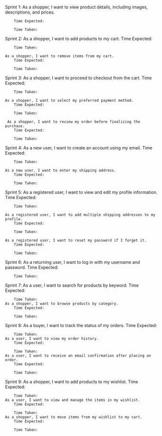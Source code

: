 Sprint 1: 
    As a shopper, I want to view product details, including images, descriptions, and prices.

        Time Expected:

        Time Taken:


Sprint 2:
    As a shopper, I want to add products to my cart.
        Time Expected:

        Time Taken:
    
    As a shopper, I want to remove items from my cart.
        Time Expected:

        Time Taken:

Sprint 3: 
    As a shopper, I want to proceed to checkout from the cart.
        Time Expected:

        Time Taken:
    
    As a shopper, I want to select my preferred payment method.
        Time Expected:

        Time Taken:
    
     As a shopper, I want to review my order before finalizing the purchase.
        Time Expected:

        Time Taken:
Sprint 4: 
    As a new user, I want to create an account using my email.
        Time Expected:

        Time Taken:
    
    As a new user, I want to enter my shipping address.
        Time Expected:

        Time Taken:
    
Sprint 5:
    As a registered user, I want to view and edit my profile information.
        Time Expected:

        Time Taken:

    As a registered user, I want to add multiple shipping addresses to my profile.
        Time Expected:

        Time Taken:
    
    As a registered user, I want to reset my password if I forget it.
        Time Expected:

        Time Taken:

Sprint 6:
    As a returning user, I want to log in with my username and password.
        Time Expected:

        Time Taken:

Sprint 7:
    As a user, I want to search for products by keyword.
        Time Expected:

        Time Taken:
    As a shopper, I want to browse products by category.
        Time Expected:

        Time Taken:

Sprint 8:
    As a buyer, I want to track the status of my orders.
        Time Expected:

        Time Taken:
    As a user, I want to view my order history.
        Time Expected:

        Time Taken:
    As a user, I want to receive an email confirmation after placing an order.
        Time Expected:

        Time Taken:

Sprint 9:
    As a shopper, I want to add products to my wishlist.
        Time Expected:

        Time Taken:
    As a user, I want to view and manage the items in my wishlist.
        Time Expected:

        Time Taken:
    As a shopper, I want to move items from my wishlist to my cart.
        Time Expected:

        Time Taken: